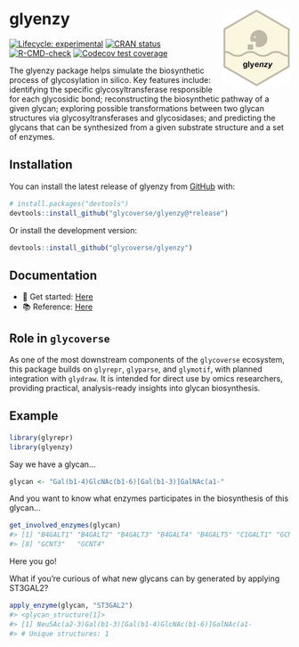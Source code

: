 
<!-- README.md is generated from README.Rmd. Please edit that file -->

# glyenzy <a href="https://glycoverse.github.io/glyenzy/"><img src="man/figures/logo.png" align="right" height="138" /></a>

<!-- badges: start -->

[![Lifecycle:
experimental](https://img.shields.io/badge/lifecycle-experimental-orange.svg)](https://lifecycle.r-lib.org/articles/stages.html#experimental)
[![CRAN
status](https://www.r-pkg.org/badges/version/glyenzy)](https://CRAN.R-project.org/package=glyenzy)
[![R-CMD-check](https://github.com/glycoverse/glyenzy/actions/workflows/R-CMD-check.yaml/badge.svg)](https://github.com/glycoverse/glyenzy/actions/workflows/R-CMD-check.yaml)
[![Codecov test
coverage](https://codecov.io/gh/glycoverse/glyenzy/graph/badge.svg)](https://app.codecov.io/gh/glycoverse/glyenzy)
<!-- badges: end -->

The glyenzy package helps simulate the biosynthetic process of
glycosylation in silico. Key features include: identifying the specific
glycosyltransferase responsible for each glycosidic bond; reconstructing
the biosynthetic pathway of a given glycan; exploring possible
transformations between two glycan structures via glycosyltransferases
and glycosidases; and predicting the glycans that can be synthesized
from a given substrate structure and a set of enzymes.

## Installation

You can install the latest release of glyenzy from
[GitHub](https://github.com/) with:

``` r
# install.packages("devtools")
devtools::install_github("glycoverse/glyenzy@*release")
```

Or install the development version:

``` r
devtools::install_github("glycoverse/glyenzy")
```

## Documentation

-   🚀 Get started:
    [Here](https://glycoverse.github.io/glyenzy/articles/glyenzy.html)
-   📚 Reference:
    [Here](https://glycoverse.github.io/glyenzy/reference/index.html)

## Role in `glycoverse`

As one of the most downstream components of the `glycoverse` ecosystem,
this package builds on `glyrepr`, `glyparse`, and `glymotif`, with
planned integration with `glydraw`. It is intended for direct use by
omics researchers, providing practical, analysis-ready insights into
glycan biosynthesis.

## Example

``` r
library(glyrepr)
library(glyenzy)
```

Say we have a glycan…

``` r
glycan <- "Gal(b1-4)GlcNAc(b1-6)[Gal(b1-3)]GalNAc(a1-"
```

And you want to know what enzymes participates in the biosynthesis of
this glycan…

``` r
get_involved_enzymes(glycan)
#> [1] "B4GALT1" "B4GALT2" "B4GALT3" "B4GALT4" "B4GALT5" "C1GALT1" "GCNT1"  
#> [8] "GCNT3"   "GCNT4"
```

Here you go!

What if you’re curious of what new glycans can by generated by applying
ST3GAL2?

``` r
apply_enzyme(glycan, "ST3GAL2")
#> <glycan_structure[1]>
#> [1] Neu5Ac(a2-3)Gal(b1-3)[Gal(b1-4)GlcNAc(b1-6)]GalNAc(a1-
#> # Unique structures: 1
```
